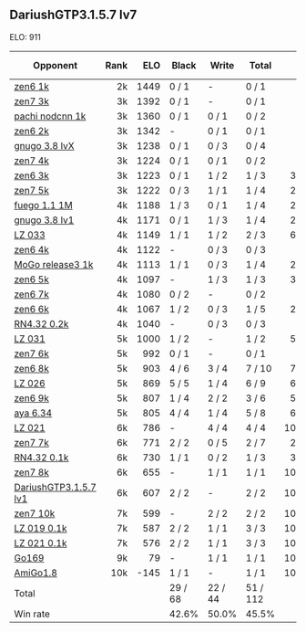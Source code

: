 ## DariushGTP3.1.5.7 lv7 ##

ELO: 911

Opponent | Rank | ELO | Black | Write | Total | Win rate
---------|-----:|----:|-------|-------|-------|-------:
[zen6 1k](zen6%201k.md) | 2k | 1449 | 0 / 1 | - | 0 / 1 | 0.0%
[zen7 3k](zen7%203k.md) | 3k | 1392 | 0 / 1 | - | 0 / 1 | 0.0%
[pachi nodcnn 1k](pachi%20nodcnn%201k.md) | 3k | 1360 | 0 / 1 | 0 / 1 | 0 / 2 | 0.0%
[zen6 2k](zen6%202k.md) | 3k | 1342 | - | 0 / 1 | 0 / 1 | 0.0%
[gnugo 3.8 lvX](gnugo%203.8%20lvX.md) | 3k | 1238 | 0 / 1 | 0 / 3 | 0 / 4 | 0.0%
[zen7 4k](zen7%204k.md) | 3k | 1224 | 0 / 1 | 0 / 1 | 0 / 2 | 0.0%
[zen6 3k](zen6%203k.md) | 3k | 1223 | 0 / 1 | 1 / 2 | 1 / 3 | 33.3%
[zen7 5k](zen7%205k.md) | 3k | 1222 | 0 / 3 | 1 / 1 | 1 / 4 | 25.0%
[fuego 1.1 1M](fuego%201.1%201M.md) | 4k | 1188 | 1 / 3 | 0 / 1 | 1 / 4 | 25.0%
[gnugo 3.8 lv1](gnugo%203.8%20lv1.md) | 4k | 1171 | 0 / 1 | 1 / 3 | 1 / 4 | 25.0%
[LZ 033](LZ%20033.md) | 4k | 1149 | 1 / 1 | 1 / 2 | 2 / 3 | 66.7%
[zen6 4k](zen6%204k.md) | 4k | 1122 | - | 0 / 3 | 0 / 3 | 0.0%
[MoGo release3 1k](MoGo%20release3%201k.md) | 4k | 1113 | 1 / 1 | 0 / 3 | 1 / 4 | 25.0%
[zen6 5k](zen6%205k.md) | 4k | 1097 | - | 1 / 3 | 1 / 3 | 33.3%
[zen6 7k](zen6%207k.md) | 4k | 1080 | 0 / 2 | - | 0 / 2 | 0.0%
[zen6 6k](zen6%206k.md) | 4k | 1067 | 1 / 2 | 0 / 3 | 1 / 5 | 20.0%
[RN4.32 0.2k](RN4.32%200.2k.md) | 4k | 1040 | - | 0 / 3 | 0 / 3 | 0.0%
[LZ 031](LZ%20031.md) | 5k | 1000 | 1 / 2 | - | 1 / 2 | 50.0%
[zen7 6k](zen7%206k.md) | 5k | 992 | 0 / 1 | - | 0 / 1 | 0.0%
[zen6 8k](zen6%208k.md) | 5k | 903 | 4 / 6 | 3 / 4 | 7 / 10 | 70.0%
[LZ 026](LZ%20026.md) | 5k | 869 | 5 / 5 | 1 / 4 | 6 / 9 | 66.7%
[zen6 9k](zen6%209k.md) | 5k | 807 | 1 / 4 | 2 / 2 | 3 / 6 | 50.0%
[aya 6.34](aya%206.34.md) | 5k | 805 | 4 / 4 | 1 / 4 | 5 / 8 | 62.5%
[LZ 021](LZ%20021.md) | 6k | 786 | - | 4 / 4 | 4 / 4 | 100.0%
[zen7 7k](zen7%207k.md) | 6k | 771 | 2 / 2 | 0 / 5 | 2 / 7 | 28.6%
[RN4.32 0.1k](RN4.32%200.1k.md) | 6k | 730 | 1 / 1 | 0 / 2 | 1 / 3 | 33.3%
[zen7 8k](zen7%208k.md) | 6k | 655 | - | 1 / 1 | 1 / 1 | 100.0%
[DariushGTP3.1.5.7 lv1](DariushGTP3.1.5.7%20lv1.md) | 6k | 607 | 2 / 2 | - | 2 / 2 | 100.0%
[zen7 10k](zen7%2010k.md) | 7k | 599 | - | 2 / 2 | 2 / 2 | 100.0%
[LZ 019 0.1k](LZ%20019%200.1k.md) | 7k | 587 | 2 / 2 | 1 / 1 | 3 / 3 | 100.0%
[LZ 021 0.1k](LZ%20021%200.1k.md) | 7k | 576 | 2 / 2 | 1 / 1 | 3 / 3 | 100.0%
[Go169](Go169.md) | 9k | 79 | - | 1 / 1 | 1 / 1 | 100.0%
[AmiGo1.8](AmiGo1.8.md) | 10k | -145 | 1 / 1 | - | 1 / 1 | 100.0%
Total | | | 29 / 68 | 22 / 44 | 51 / 112 | 
Win rate| | | 42.6% | 50.0% | 45.5% | 
